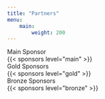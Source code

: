 ```yaml
---
title: "Partners"
menu:
    main:
        weight: 200
---
```


<div class="container py-5">
  <div class="row mb-3">
    <div class="col-12 text-center text-white-50">Main Sponsor</div>
  </div>
  {{< sponsors level="main" >}}

  <div class="row mt-5 mb-3">
    <div class="col-12 text-center text-white-50">Gold Sponsors</div>
  </div>
  {{< sponsors level="gold" >}}

  <div class="row mt-5 mb-3">
    <div class="col-12 text-center text-white-50">Bronze Sponsors</div>
  </div>
  {{< sponsors level="bronze" >}}
</div>